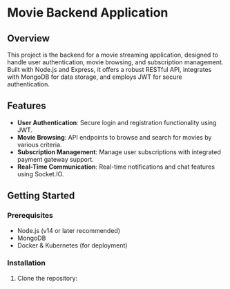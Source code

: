 # Movie Backend Application

## Overview
This project is the backend for a movie streaming application, designed to handle user authentication, movie browsing, and subscription management. Built with Node.js and Express, it offers a robust RESTful API, integrates with MongoDB for data storage, and employs JWT for secure authentication.

## Features
- **User Authentication**: Secure login and registration functionality using JWT.
- **Movie Browsing**: API endpoints to browse and search for movies by various criteria.
- **Subscription Management**: Manage user subscriptions with integrated payment gateway support.
- **Real-Time Communication**: Real-time notifications and chat features using Socket.IO.

## Getting Started

### Prerequisites
- Node.js (v14 or later recommended)
- MongoDB
- Docker & Kubernetes (for deployment)

### Installation
1. Clone the repository:
